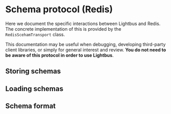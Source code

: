# Schema protocol (Redis)

Here we document the specific interactions between Lightbus and Redis. 
The concrete implementation of this is provided by the `RedisScehamTransport` class.

This documentation may be useful when debugging, developing third-party client libraries, 
or simply for general interest and review. **You do not need to be aware of this 
protocol in order to use Lightbus**.

## Storing schemas


## Loading schemas


## Schema format
